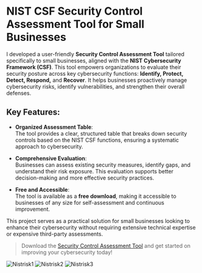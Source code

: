 # NIST CSF Security Control Assessment Tool for Small Businesses

I developed a user-friendly **Security Control Assessment Tool** tailored specifically to small businesses, aligned with the **NIST Cybersecurity Framework (CSF)**. This tool empowers organizations to evaluate their security posture across key cybersecurity functions: **Identify, Protect, Detect, Respond,** and **Recover**. It helps businesses proactively manage cybersecurity risks, identify vulnerabilities, and strengthen their overall defenses.

## Key Features:

- **Organized Assessment Table**:  
  The tool provides a clear, structured table that breaks down security controls based on the NIST CSF functions, ensuring a systematic approach to cybersecurity.

- **Comprehensive Evaluation**:  
  Businesses can assess existing security measures, identify gaps, and understand their risk exposure. This evaluation supports better decision-making and more effective security practices.

- **Free and Accessible**:  
  The tool is available as a **free download**, making it accessible to businesses of any size for self-assessment and continuous improvement.

This project serves as a practical solution for small businesses looking to enhance their cybersecurity without requiring extensive technical expertise or expensive third-party assessments.

> Download the [Security Control Assessment Tool](https://docs.google.com/spreadsheets/d/1_1zBim_LPblcI5jSXWjRSnSFdANH4hNVssDpZ183ySU/edit?usp=sharing) and get started on improving your cybersecurity today!


![Nistrisk1](https://github.com/user-attachments/assets/45534d32-6f74-4058-83e2-fc9075788aa8)
![Nistrisk2](https://github.com/user-attachments/assets/8bf1792a-532d-4dc8-8a1b-7f9439d54f34)
![Nistrisk3](https://github.com/user-attachments/assets/d26f9f3a-399e-4875-99f1-ec3c74544bfb)
